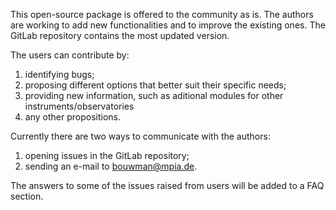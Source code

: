 This open-source package is offered to the community as is.
The authors are working to add new functionalities and to improve the existing ones.
The GitLab repository contains the most updated version.

The users can contribute by:
1. identifying bugs;
2. proposing different options that better suit their specific needs;
3. providing new information, such as aditional modules for other instruments/observatories
4. any other propositions.

Currently there are two ways to communicate with the authors:
1. opening issues in the GitLab repository;
2. sending an e-mail to bouwman@mpia.de.

The answers to some of the issues raised from users will be added to a FAQ section.
